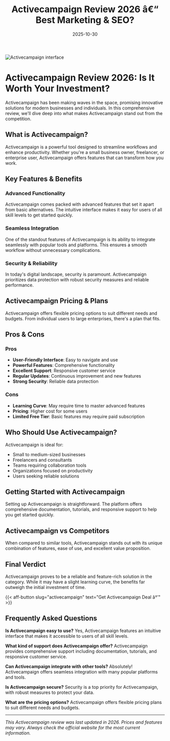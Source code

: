 ﻿---
title: "Activecampaign Review 2026 â€“ Best Marketing & SEO?"
date: 2025-10-30
draft: false
rating: 4.8
category: "Marketing & SEO"
tags: ["marketing-seo", "review", "2026"]
description: "Comprehensive Activecampaign review 2026. Discover if this  tool is the best choice for your needs."
keywords: "activecampaign, Activecampaign, review, marketing & seo, 2026, best marketing & seo"
image: "https://images.unsplash.com/photo-1460925895917-afdab827c52f?w=800&h=400&fit=crop&crop=center"
---

![Activecampaign interface](https://images.unsplash.com/photo-1460925895917-afdab827c52f?w=800&h=400&fit=crop&crop=center)

# Activecampaign Review 2026: Is It Worth Your Investment?

Activecampaign has been making waves in the  space, promising innovative solutions for modern businesses and individuals. In this comprehensive review, we'll dive deep into what makes Activecampaign stand out from the competition.

## What is Activecampaign?

Activecampaign is a powerful  tool designed to streamline workflows and enhance productivity. Whether you're a small business owner, freelancer, or enterprise user, Activecampaign offers features that can transform how you work.

## Key Features & Benefits

### Advanced Functionality
Activecampaign comes packed with advanced features that set it apart from basic alternatives. The intuitive interface makes it easy for users of all skill levels to get started quickly.

### Seamless Integration
One of the standout features of Activecampaign is its ability to integrate seamlessly with popular tools and platforms. This ensures a smooth workflow without unnecessary complications.

### Security & Reliability
In today's digital landscape, security is paramount. Activecampaign prioritizes data protection with robust security measures and reliable performance.

## Activecampaign Pricing & Plans

Activecampaign offers flexible pricing options to suit different needs and budgets. From individual users to large enterprises, there's a plan that fits.

## Pros & Cons

### Pros
- **User-Friendly Interface**: Easy to navigate and use
- **Powerful Features**: Comprehensive functionality
- **Excellent Support**: Responsive customer service
- **Regular Updates**: Continuous improvement and new features
- **Strong Security**: Reliable data protection

### Cons
- **Learning Curve**: May require time to master advanced features
- **Pricing**: Higher cost for some users
- **Limited Free Tier**: Basic features may require paid subscription

## Who Should Use Activecampaign?

Activecampaign is ideal for:
- Small to medium-sized businesses
- Freelancers and consultants
- Teams requiring collaboration tools
- Organizations focused on productivity
- Users seeking reliable  solutions

## Getting Started with Activecampaign

Setting up Activecampaign is straightforward. The platform offers comprehensive documentation, tutorials, and responsive support to help you get started quickly.

## Activecampaign vs Competitors

When compared to similar tools, Activecampaign stands out with its unique combination of features, ease of use, and excellent value proposition.

## Final Verdict

Activecampaign proves to be a reliable and feature-rich solution in the  category. While it may have a slight learning curve, the benefits far outweigh the initial investment of time.

{{< aff-button slug="activecampaign" text="Get Activecampaign Deal â†’" >}}

## Frequently Asked Questions

**Is Activecampaign easy to use?**
Yes, Activecampaign features an intuitive interface that makes it accessible to users of all skill levels.

**What kind of support does Activecampaign offer?**
Activecampaign provides comprehensive support including documentation, tutorials, and responsive customer service.

**Can Activecampaign integrate with other tools?**
Absolutely! Activecampaign offers seamless integration with many popular platforms and tools.

**Is Activecampaign secure?**
Security is a top priority for Activecampaign, with robust measures to protect your data.

**What are the pricing options?**
Activecampaign offers flexible pricing plans to suit different needs and budgets.

---

*This Activecampaign review was last updated in 2026. Prices and features may vary. Always check the official website for the most current information.*
